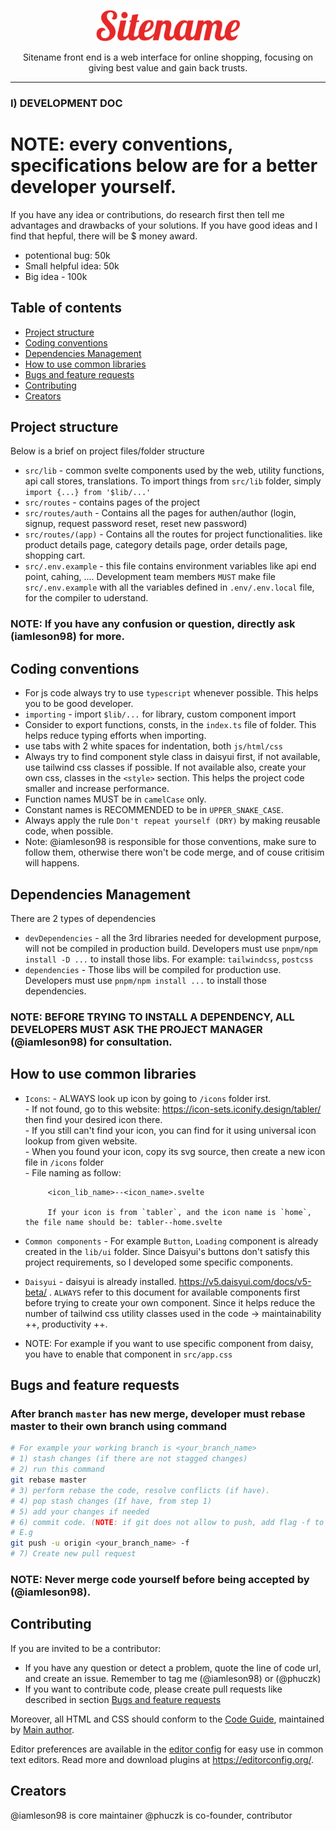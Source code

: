 <p align="center">
  <a href="http://localhost:5173/">
    <img src="./static/logo.png" alt="Logo" width=auto height=50>
  </a>

  <p align="center">
    Sitename front end is a web interface for online shopping, focusing on giving best value and gain back trusts.
    <br>
  </p>
</p>

<hr />

<h3>I) DEVELOPMENT DOC</h3>

# NOTE: every conventions, specifications below are for a better developer yourself.
If you have any idea or contributions, do research first then tell me advantages and drawbacks of your solutions.
If you have good ideas and I find that hepful, there will be $ money award.
- potentional bug: 50k
- Small helpful idea: 50k
- Big idea - 100k


## Table of contents

- [Project structure](#project-structure)
- [Coding conventions](#coding-conventions)
- [Dependencies Management](#dependencies-management)
- [How to use common libraries](#how-to-use-common-libraries)
- [Bugs and feature requests](#bugs-and-feature-requests)
- [Contributing](#contributing)
- [Creators](#creators)


## Project structure

Below is a brief on project files/folder structure

- `src/lib` - common svelte components used by the web, utility functions, api call stores, translations. To import things from `src/lib` folder, simply `import {...} from '$lib/...'`
- `src/routes` - contains pages of the project
- `src/routes/auth` - Contains all the pages for authen/author (login, signup, request password reset, reset new password)
- `src/routes/(app)` - Contains all the routes for project functionalities. like product details page, category details page, order details page, shopping cart.
- `src/.env.example` - this file contains environment variables like api end point, cahing, .... Development team members `MUST` make file `src/.env.example` with all the variables defined in `.env/.env.local` file, for the compiler to uderstand.

### NOTE: If you have any confusion or question, directly ask (iamleson98) for more.

## Coding conventions
- For js code always try to use `typescript` whenever possible. This helps you to be good developer.
- `importing` - import `$lib/...` for library, custom component import
- Consider to export functions, consts, in the `index.ts` file of folder. This helps reduce typing efforts when importing.
- use tabs with 2 white spaces for indentation, both `js/html/css`
- Always try to find component style class in daisyui first, if not available, use tailwind css classes if possible. If not available also, create your own css, classes in the `<style>` section. This helps the project code smaller and increase performance.
- Function names MUST be in `camelCase` only.
- Constant names is RECOMMENDED to be in `UPPER_SNAKE_CASE`.
- Always apply the rule `Don't repeat yourself (DRY)` by making reusable code, when possible.
- Note: @iamleson98 is responsible for those conventions, make sure to follow them, otherwise there won't be code merge, and of couse critisim will happens.

## Dependencies Management

There are 2 types of dependencies
- `devDependencies` - all the 3rd libraries needed for development purpose, will not be compiled in production build.
Developers must use `pnpm/npm install -D ...` to install those libs. For example: `tailwindcss`, `postcss`
- `dependencies` - Those libs will be compiled for production use. Developers must use `pnpm/npm install ...` to install those dependencies.

### NOTE: BEFORE TRYING TO INSTALL A DEPENDENCY, ALL DEVELOPERS MUST ASK THE PROJECT MANAGER (@iamleson98) for consultation.

## How to use common libraries

- `Icons`: - ALWAYS look up icon by going to `/icons` folder irst. <br/>
           - If not found, go to this website: https://icon-sets.iconify.design/tabler/ then find your desired icon there. <br/>
           - If you still can't find your icon, you can find for it using universal icon lookup from given website. <br />
           - When you found your icon, copy its svg source, then create a new icon file in `/icons` folder <br/>
           - File naming as follow: <br />

           <icon_lib_name>--<icon_name>.svelte

           If your icon is from `tabler`, and the icon name is `home`, the file name should be: tabler--home.svelte

- `Common components` - For example `Button`, `Loading` component is already created in the `lib/ui` folder. Since Daisyui's buttons don't satisfy this project requirements, so I developed some specific components.
- `Daisyui` - daisyui is already installed. https://v5.daisyui.com/docs/v5-beta/ . `ALWAYS` refer to this document for available components first before trying to create your own component.
Since it helps reduce the number of tailwind css utility classes used in the code -> maintainability ++, productivity ++.
- NOTE: For example if you want to use specific component from daisy, you have to enable that component in `src/app.css`

## Bugs and feature requests

### After branch `master` has new merge, developer must rebase master to their own branch using command
```bash
# For example your working branch is <your_branch_name>
# 1) stash changes (if there are not stagged changes)
# 2) run this command
git rebase master
# 3) perform rebase the code, resolve conflicts (if have).
# 4) pop stash changes (If have, from step 1)
# 5) add your changes if needed
# 6) commit code. (NOTE: if git does not allow to push, add flag -f to FORCE push)
# E.g
git push -u origin <your_branch_name> -f
# 7) Create new pull request
```

### NOTE: Never merge code yourself before being accepted by (@iamleson98).


## Contributing

If you are invited to be a contributor:
- If you have any question or detect a problem, quote the line of code url, and create an issue. Remember to tag me (@iamleson98) or (@phuczk)
- If you want to contribute code, please create pull requests like described in section [Bugs and feature requests](#bugs-and-feature-requests)

Moreover, all HTML and CSS should conform to the [Code Guide](https://github.com/mdo/code-guide), maintained by [Main author](https://github.com/usernamemainauthor).

Editor preferences are available in the [editor config](https://reponame/blob/master/.editorconfig) for easy use in common text editors. Read more and download plugins at <https://editorconfig.org/>.

## Creators

@iamleson98 is core maintainer
@phuczk is co-founder, contributor
